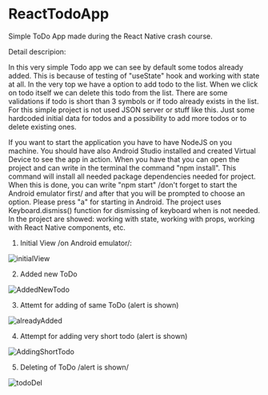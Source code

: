 # ReactTodoApp
Simple ToDo App made during the React Native crash course.

Detail descripion: 

In this very simple Todo app we can see by default some todos already added. This is because of testing of "useState" hook and working with state at all. In the very top we have a option to add todo to the list. When we click on todo itself we can delete this todo from the list. There are some validations if todo is short than 3 symbols or if todo already exists in the list. For this simple project is not used JSON server or stuff like this. Just some hardcoded initial data for todos and a possibility to add more todos or to delete existing ones.

If you want to start the application you have to have NodeJS on you machine. You should have also Android Studio installed and created Virtual Device to see the app in action. When you have that you can open the project and can write in the terminal the command "npm install". This command will install all needed package dependencies needed for project. When this is done, you can write "npm start" /don't forget to start the Android emulator first/ and after that you will be prompted to choose an option. Please press "a" for starting in Android. The project uses Keyboard.dismiss() function for dismissing of keyboard when is not needed. In the project are showed: working with state, working with props, working with React Native components, etc.

1. Initial View /on Android emulator/:

![initialView](https://github.com/velizar92/ReactTodoApp/assets/40525254/604c9717-fe77-407b-9ad2-f4af47f46610)

2. Added new ToDo

![AddedNewTodo](https://github.com/velizar92/ReactTodoApp/assets/40525254/e61bdf58-d943-47af-bf2b-d4152f203e06)

3. Attemt for adding of same ToDo (alert is shown)

![alreadyAdded](https://github.com/velizar92/ReactTodoApp/assets/40525254/7db55cac-b698-4a78-8392-a5061b8de147)

4. Attempt for adding very short todo (alert is shown)

![AddingShortTodo](https://github.com/velizar92/ReactTodoApp/assets/40525254/204bfe8c-7bf9-4fe1-bbe8-d373f7b8e234)

5. Deleting of ToDo /alert is shown/

![todoDel](https://github.com/velizar92/ReactTodoApp/assets/40525254/16f4431b-aa78-4df9-89e0-3446b0278c33)












